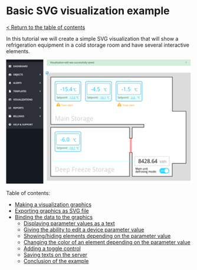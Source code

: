 # Basic SVG visualization example

[< Return to the table of contents](../README.md)

In this tutorial we will create a simple SVG visualization that will show a refrigeration equipment in a cold storage room and have several interactive elements.

![Final result](img-result.png)

Table of contents:

* [Making a visualization graphics](01-design/README.md)
* [Exporting graphics as SVG file](02-export/README.md)
* [Binding the data to the graphics](03-bind-data/README.md)
    * [Displaying parameter values as a text](03-bind-data/01-param-value/README.md)
    * [Giving the ability to edit a device parameter value](03-bind-data/02-edit-value/README.md)
    * [Showing/hiding elements depending on the parameter value](03-bind-data/03-show-hide/README.md)
    * [Changing the color of an element depending on the parameter value](03-bind-data/04-change-color/README.md)
    * [Adding a toggle control](03-bind-data/05-toggle/README.md)
    * [Saving texts on the server](03-bind-data/06-store-text/README.md)
    * [Conclusion of the example](03-bind-data/07-conclusion/README.md)
